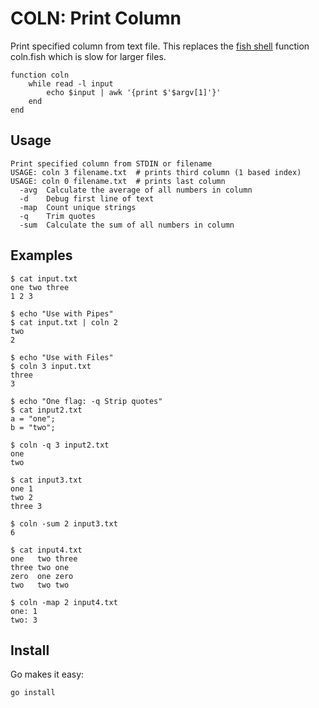 # COLN: Print Column

Print specified column from text file.  This replaces the [fish shell](https://fishshell.com/) 
function coln.fish which is slow for larger files.

```fish
function coln
    while read -l input
        echo $input | awk '{print $'$argv[1]'}'
    end
end
```
## Usage

```
Print specified column from STDIN or filename
USAGE: coln 3 filename.txt  # prints third column (1 based index)
USAGE: coln 0 filename.txt  # prints last column
  -avg 	Calculate the average of all numbers in column
  -d	Debug first line of text
  -map 	Count unique strings
  -q	Trim quotes
  -sum 	Calculate the sum of all numbers in column
```

## Examples

```
$ cat input.txt
one two three
1 2 3

$ echo "Use with Pipes"
$ cat input.txt | coln 2
two
2 

$ echo "Use with Files"
$ coln 3 input.txt
three
3

$ echo "One flag: -q Strip quotes"
$ cat input2.txt
a = "one";
b = "two";

$ coln -q 3 input2.txt
one
two

$ cat input3.txt
one 1
two 2
three 3

$ coln -sum 2 input3.txt
6

$ cat input4.txt
one   two three
three two one
zero  one zero
two   two two 

$ coln -map 2 input4.txt
one: 1
two: 3
```

## Install

Go makes it easy:

    go install
